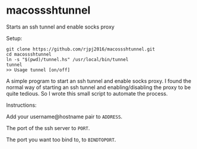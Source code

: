 # macossshtunnel
Starts an ssh tunnel and enable socks proxy

Setup:
```
git clone https://github.com/rjpj2016/macossshtunnel.git
cd macossshtunnel
ln -s "$(pwd)/tunnel.hs" /usr/local/bin/tunnel
tunnel
>> Usage tunnel [on/off]
```

A simple program to start an ssh tunnel and enable socks proxy.
I found the normal way of starting an ssh tunnel and enabling/disabling
the proxy to be quite tedious. So I wrote this small script to automate
the process.

Instructions:

Add your username@hostname pair to `ADDRESS`.

The port of the ssh server to `PORT`.

The port you want too bind to, to `BINDTOPORT`.

